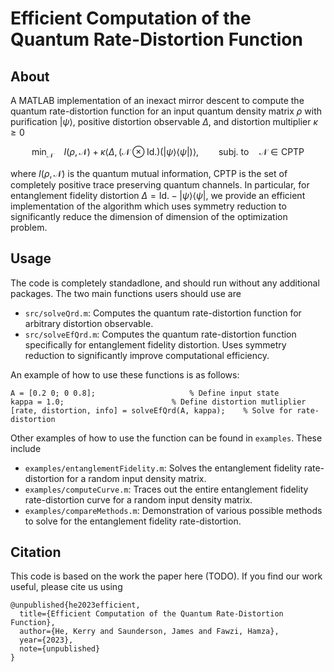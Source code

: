 # Efficient Computation of the Quantum Rate-Distortion Function 

## About

A MATLAB implementation of an inexact mirror descent to compute the quantum rate-distortion function for an input quantum density matrix $\rho$ with purification $|\psi\rangle$, positive distortion observable $\Delta$, and distortion multiplier $\kappa\geq0$

$$\min_{\mathcal{N}} \quad I(\rho, \mathcal{N}) + \kappa \langle \Delta , (\mathcal{N} \otimes \text{Id.})(|\psi\rangle\langle\psi|) \rangle, \qquad \text{subj. to} \quad \mathcal{N}\in\mathsf{CPTP}$$

where $I(\rho, \mathcal{N})$ is the quantum mutual information, $\mathsf{CPTP}$ is the set of completely positive trace preserving quantum channels. In particular, for entanglement fidelity distortion $\Delta=\text{Id.} - |\psi\rangle\langle\psi|$, we provide an efficient implementation of the algorithm which uses symmetry reduction to significantly reduce the dimension of dimension of the optimization problem.


## Usage

The code is completely standadlone, and should run without any additional packages. The two main functions users should use are

- `src/solveQrd.m`: Computes the quantum rate-distortion function for arbitrary distortion observable.
- `src/solveEfQrd.m`: Computes the quantum rate-distortion function specifically for entanglement fidelity distortion. Uses symmetry reduction to significantly improve computational efficiency.

An example of how to use these functions is as follows:

	A = [0.2 0; 0 0.8]; 					% Define input state
	kappa = 1.0;						% Define distortion mutliplier
	[rate, distortion, info] = solveEfQrd(A, kappa); 	% Solve for rate-distortion
	
Other examples of how to use the function can be found in `examples`. These include

- `examples/entanglementFidelity.m`: Solves the entanglement fidelity rate-distortion for a random input density matrix.
- `examples/computeCurve.m`: Traces out the entire entanglement fidelity rate-distortion curve for a random input density matrix.
- `examples/compareMethods.m`: Demonstration of various possible methods to solve for the entanglement fidelity rate-distortion.


## Citation

This code is based on the work the paper here (TODO). If you find our work useful, please cite us using

	@unpublished{he2023efficient,
	  title={Efficient Computation of the Quantum Rate-Distortion Function},
	  author={He, Kerry and Saunderson, James and Fawzi, Hamza},
	  year={2023},
	  note={unpublished}
	}
